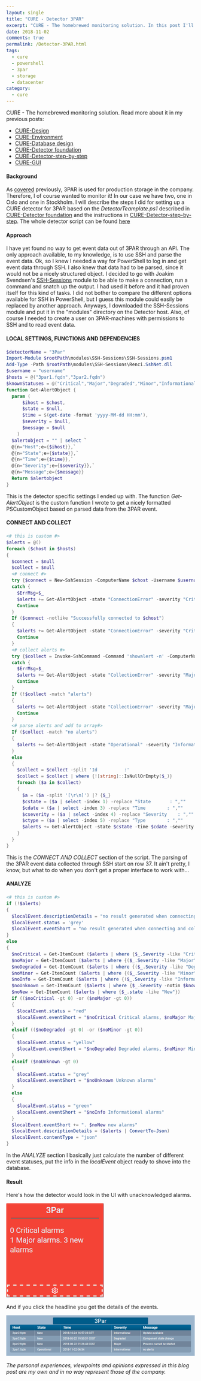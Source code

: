 ```yaml
---
layout: single
title: "CURE - Detector 3PAR"
excerpt: "CURE - The homebrewed monitoring solution. In this post I'll describe the steps for setting up a detector monitoring 3PAR alerts."
date: 2018-11-02
comments: true
permalink: /Detector-3PAR.html
tags:
  - cure
  - powershell
  - 3par
  - storage
  - datacenter
category:
  - cure
---
```

CURE - The homebrewed monitoring solution. Read more about it in my previous posts:
- [CURE-Design](/CURE-Design.html)
- [CURE-Environment](/CURE-Environment.html)
- [CURE-Database design](/CURE-Database-design.html)
- [CURE-Detector foundation](/CURE-Detector-foundation.html)
- [CURE-Detector-step-by-step](/CURE-Detector-step-by-step.html)
- [CURE-GUI](/CURE-GUI.html)

#### Background
As [covered](/3Par.html) previously, 3PAR is used for production storage in the company. Therefore, I of course wanted to monitor it! In our case we have two, one in Oslo and one in Stockholm.
I will describe the steps I did for setting up a CURE detector for 3PAR based on the *DetectorTeamplate.ps1* described in [CURE-Detector foundation](/CURE-Detector-foundation.html) and the instructions in [CURE-Detector-step-by-step](/CURE-Detector-step-by-step.html).
The whole detector script can be found [here](https://github.com/bofh-m3/CURE/blob/master/Detectors/3Par.ps1)

#### Approach
I have yet found no way to get event data out of 3PAR through an API. The only approach available, to my knowledge, is to use SSH and parse the event data. 
Ok, so I knew I needed a way for PowerShell to log in and get event data through SSH. I also knew that data had to be parsed, since it would not be a nicely structured object. 
I decided to go with Joakim Svendsen's [SSH-Sessions](https://github.com/EliteLoser/SSHSessions) module to be able to make a connection, run a command and snatch up the output. I had used it before and it had proven itself for this kind of tasks. I did not bother to compare the different options available for SSH in PowerShell, but I guess this module could easily be replaced by another approach. Anyways, I downloaded the SSH-Sessions module and put it in the "modules" directory on the Detector host.
Also, of course I needed to create a user on 3PAR-machines with permissions to SSH and to read event data.

#### LOCAL SETTINGS, FUNCTIONS AND DEPENDENCIES
```powershell
$detectorName = "3Par"
Import-Module $rootPath\modules\SSH-Sessions\SSH-Sessions.psm1
Add-Type -Path $rootPath\modules\SSH-Sessions\Renci.SshNet.dll
$username = "username"
$hosts = @("3par1.fqdn","3par2.fqdn")
$knownStatuses = @("Critical","Major","Degraded","Minor","Informational")
function Get-AlertObject {
  param (
      $ihost = $chost,
      $state = $null,
      $time = $(get-date -format 'yyyy-MM-dd HH:mm'),
      $severity = $null,
      $message = $null
    )
  $alertobject = "" | select `
  @{n="Host";e={$ihost}},`
  @{n="State";e={$state}},`
  @{n="Time";e={$time}},`
  @{n="Severity";e={$severity}},`
  @{n="Message";e={$message}}
  Return $alertobject
}
```
This is the detector specific settings I ended up with.
The function *Get-AlertObject* is the custom function I wrote to get a nicely formatted PSCustomObject based on parsed data from the 3PAR event.

#### CONNECT AND COLLECT
```powershell
<# this is custom #>
$alerts = @()
foreach ($chost in $hosts)
{
  $connect = $null
  $collect = $null
  <# connect #>
  try {$connect = New-SshSession -ComputerName $chost -Username $username -Password (Receive-Credential -SavedCredential $username -Type ClearText) -EA stop -WA stop}
  catch {
    $ErrMsg=$_
    $alerts += Get-AlertObject -state "ConnectionError" -severity "Critical" -message  $ErrMsg
    Continue
  }
  If ($connect -notlike "Successfully connected to $chost")
  {
    $alerts += Get-AlertObject -state "ConnectionError" -severity "Critical" -message  $connect
    Continue
  }
  <# collect alerts #>
  try {$collect = Invoke-SshCommand -Command 'showalert -n' -ComputerName $chost -quiet -EA stop -WA stop}
  catch {
    $ErrMsg=$_
    $alerts += Get-AlertObject -state "CollectionError" -severity "Major" -message  $ErrMsg
    Continue
  }
  If (!$collect -match "alerts") 
  {
    $alerts += Get-AlertObject -state "CollectionError" -severity "Major" -message  $collect
    Continue
  }
  <# parse alerts and add to array#>
  If ($collect -match "no alerts")
  {
    $alerts += Get-AlertObject -state "Operational" -severity "Informational" -message  "no alerts"
  }
  else
  {
    $collect = $collect -split 'Id          :'
    $collect = $collect | where {![string]::IsNullOrEmpty($_)}
    foreach ($a in $collect)
    {
      $a = ($a -split '[\r\n]') |? {$_}
      $cstate = ($a | select -index 1) -replace "State       : ",""
      $cdate = ($a | select -index 3) -replace "Time        : ",""
      $cseverity = ($a | select -index 4) -replace "Severity    : ",""
      $ctype = ($a | select -index 5) -replace "Type        : ",""
      $alerts += Get-AlertObject -state $cstate -time $cdate -severity $cseverity -message $ctype
    }
  }
}
```
This is the *CONNECT AND COLLECT* section of the script. The parsing of the 3PAR event data collected through SSH start on row 37. 
It ain't pretty, I know, but what to do when you don't get a proper interface to work with...

#### ANALYZE
```powershell
<# this is custom #>
if (!$alerts)
{
  $localEvent.descriptionDetails = "no result generated when connecting and collecting"
  $localEvent.status = 'grey'
  $localEvent.eventShort = "no result generated when connecting and collecting"
}
else
{
  $noCritical = Get-ItemCount ($alerts | where {$_.Severity -like "Critical"})
  $noMajor = Get-ItemCount ($alerts | where {($_.Severity -like "Major")})
  $noDegraded = Get-ItemCount ($alerts | where {($_.Severity -like "Degraded")})
  $noMinor = Get-ItemCount ($alerts | where {($_.Severity -like "Minor")})
  $noInfo = Get-ItemCount ($alerts | where {($_.Severity -like "Informational")})
  $noUnknown = Get-ItemCount ($alerts | where {$_.Severity -notin $knownStatuses})
  $noNew = Get-ItemCount ($alerts | where {$_.state -like "New"})
  if (($noCritical -gt 0) -or ($noMajor -gt 0))
  {
    $localEvent.status = "red"
    $localEvent.eventShort = "$noCritical Critical alarms, $noMajor Major alarms"
  }
  elseif (($noDegraded -gt 0) -or ($noMinor -gt 0))
  {
    $localEvent.status = "yellow"
    $localEvent.eventShort = "$noDegraded Degraded alarms, $noMinor Minor alarms"
  }
  elseif ($noUnknown -gt 0)
  {
    $localEvent.status = "grey"
    $localEvent.eventShort = "$noUnknown Unknown alarms"
  }
  else
  {
    $localEvent.status = "green"
    $localEvent.eventShort = "$noInfo Informational alarms"
  }
  $localEvent.eventShort += ". $noNew new alarms"
  $localEvent.descriptionDetails = ($alerts | ConvertTo-Json)
  $localEvent.contentType = "json"
}
```
In the *ANALYZE* section I basically just calculate the number of different event statuses, put the info in the *localEvent* object ready to shove into the database.

#### Result
Here's how the detector would look in the UI with unacknowledged alarms.

![Detector 3par overview](/assets/images/detector-3par-overview.png)

And if you click the headline you get the details of the events.

![Detector 3par details](/assets/images/detector-3par-details.png)



*The personal experiences, viewpoints and opinions expressed in this blog post are my own and in no way represent those of the company.*


